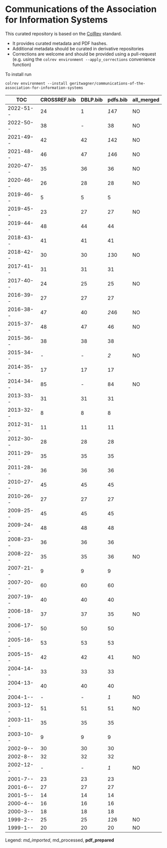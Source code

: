 # Communications of the Association for Information Systems

This curated repository is based on the [ColRev](https://github.com/geritwagner/colrev_core) standard.

- It provides curated metadata and PDF hashes.
- Additional metadata should be curated in derivative repositories
- Corrections are welcome and should be provided using a pull-request (e.g. using the `colrev environment --apply_corrections` convenience function)

To install run

```
colrev environment --install geritwagner/communications-of-the-association-for-information-systems
```

<!-- TABLE_SUMMARY -->

|TOC           |CROSSREF.bib    |DBLP.bib        |pdfs.bib        |all_merged      |
|--------------|----------------|----------------|----------------|----------------|
|2022-51--     |              24|               1|           *1*47|              NO|
|2022-50--     |              38|               -|              38|              NO|
|2021-49--     |              42|              42|           *1*42|              NO|
|2021-48--     |              46|              47|           *1*46|              NO|
|2020-47--     |              35|              36|              36|              NO|
|2020-46--     |              26|              28|              28|              NO|
|2019-46--     |               5|               5|               5|                |
|2019-45--     |              23|              27|              27|              NO|
|2019-44--     |              48|              44|              44|                |
|2018-43--     |              41|              41|              41|                |
|2018-42--     |              30|              30|           *1*30|              NO|
|2017-41--     |              31|              31|              31|                |
|2017-40--     |              24|              25|              25|              NO|
|2016-39--     |              27|              27|              27|                |
|2016-38--     |              47|              40|           *2*46|              NO|
|2015-37--     |              48|              47|              46|              NO|
|2015-36--     |              38|              38|              38|                |
|2015-34--     |               -|               -|             *2*|              NO|
|2014-35--     |              17|              17|              17|                |
|2014-34--     |              85|               -|              84|              NO|
|2013-33--     |              31|              31|              31|                |
|2013-32--     |               8|               8|               8|                |
|2012-31--     |              11|              11|              11|                |
|2012-30--     |              28|              28|              28|                |
|2011-29--     |              35|              35|              35|                |
|2011-28--     |              36|              36|              36|                |
|2010-27--     |              45|              45|              45|                |
|2010-26--     |              27|              27|              27|                |
|2009-25--     |              45|              45|              45|                |
|2009-24--     |              48|              48|              48|                |
|2008-23--     |              36|              36|              36|                |
|2008-22--     |              35|              35|              36|              NO|
|2007-21--     |               9|               9|               9|                |
|2007-20--     |              60|              60|              60|                |
|2007-19--     |              40|              40|              40|                |
|2006-18--     |              37|              37|              35|              NO|
|2006-17--     |              50|              50|              50|                |
|2005-16--     |              53|              53|              53|                |
|2005-15--     |              42|              42|              41|              NO|
|2004-14--     |              33|              33|              33|                |
|2004-13--     |              40|              40|              40|                |
|2004-1--      |               -|               -|             *1*|              NO|
|2003-12--     |              51|              51|              51|              NO|
|2003-11--     |              35|              35|              35|                |
|2003-10--     |               9|               9|               9|                |
|2002-9--      |              30|              30|              30|                |
|2002-8--      |              32|              32|              32|                |
|2002-12--     |               -|               -|             *1*|              NO|
|2001-7--      |              23|              23|              23|                |
|2001-6--      |              27|              27|              27|                |
|2001-5--      |              14|              14|              14|                |
|2000-4--      |              16|              16|              16|                |
|2000-3--      |              18|              18|              18|                |
|1999-2--      |              25|              25|           *1*26|              NO|
|1999-1--      |              20|              20|              20|              NO|

Legend: *md_imported*, md_processed, **pdf_prepared**
